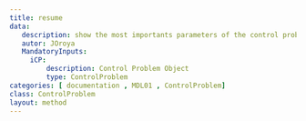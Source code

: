 ```yaml
---
title: resume
data: 
   description: show the most importants parameters of the control problem
   autor: JOroya
   MandatoryInputs:   
     iCP: 
         description: Control Problem Object
         type: ControlProblem
categories: [ documentation , MDL01 , ControlProblem]
class: ControlProblem
layout: method
---
```


